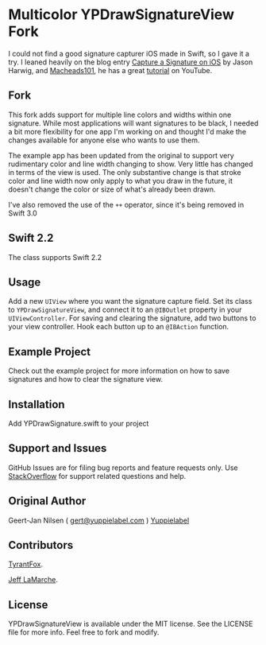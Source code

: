 # Multicolor YPDrawSignatureView Fork

I could not find a good signature capturer iOS made in Swift, so I gave it a try. I leaned heavily on the blog entry [Capture a Signature on iOS](https://www.altamiracorp.com/blog/employee-posts/capture-a-signature-on-ios) by Jason Harwig, and [Macheads101](https://www.youtube.com/user/macheads101), he has a great [tutorial](https://www.youtube.com/watch?v=8KV1o9hPF5E&list=UU7fIuG6L5EPc9Ijq2_BCmIg) on YouTube.

## Fork
This fork adds support for multiple line colors and widths within one signature. While most applications will want signatures to be black, I needed a bit more flexibility for one app I'm working on and thought I'd make the changes available for anyone else who wants to use them.

The example app has been updated from the original to support very rudimentary color and line width changing to show. Very little has changed in terms of the view is used. The only substantive change is that stroke color and line width now only apply to what you draw in the future, it doesn't change the color or size of what's already been drawn.

I've also removed the use of the `++` operator, since it's being removed in Swift 3.0

## Swift 2.2

The class supports Swift 2.2

## Usage

Add a new `UIView` where you want the signature capture field. Set its class to `YPDrawSignatureView`, and connect it to an `@IBOutlet` property in your `UIViewController`. For saving and clearing the signature, add two buttons to your view controller. Hook each button up to an `@IBAction` function.

## Example Project

Check out the example project for more information on how to save signatures and how to clear the signature view.

## Installation

Add YPDrawSignature.swift to your project

## Support and Issues

GitHub Issues are for filing bug reports and feature requests only. Use [StackOverflow](http://stackoverflow.com/search?q=YPDrawSignatureView) for support related questions and help.

## Original Author

Geert-Jan Nilsen ( gert@yuppielabel.com )
[Yuppielabel](http://yuppielabel.com)

## Contributors

[TyrantFox](https://github.com/TyrantFox).

[Jeff LaMarche](https://github.com/jlamarche).

## License

YPDrawSignatureView is available under the MIT license. See the LICENSE file for more info. Feel free to fork and modify.
